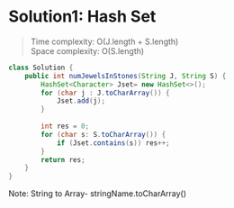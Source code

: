 # Solution1: Hash Set
> Time complexity: O(J.length + S.length) <br> Space complexity: O(S.length)
```Java
class Solution {
    public int numJewelsInStones(String J, String S) {
        HashSet<Character> Jset= new HashSet<>();
        for (char j : J.toCharArray()) {
            Jset.add(j);
        }
        
        int res = 0;
        for (char s: S.toCharArray()) {
            if (Jset.contains(s)) res++;
        }
        return res;
    }
}
```
Note: String to Array- stringName.toCharArray()
